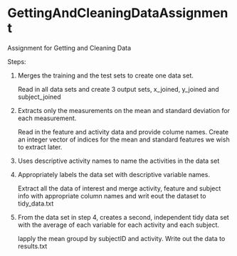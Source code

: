 # GettingAndCleaningDataAssignment
Assignment for Getting and Cleaning Data

Steps:

1. Merges the training and the test sets to create one data set.

    Read in all data sets and create 3 output sets, x_joined, y_joined and subject_joined

2. Extracts only the measurements on the mean and standard deviation for each measurement.

    Read in the feature and activity data and provide colume names. Create an integer vector of indices for the mean and standard features we wish to extract later.

3. Uses descriptive activity names to name the activities in the data set
4. Appropriately labels the data set with descriptive variable names.

    Extract all the data of interest and merge activity, feature and subject info with appropriate column names and writ eout the dataset to tidy_data.txt

5. From the data set in step 4, creates a second, independent tidy data set with the average of each variable for each activity and each subject.

    lapply the mean groupd by subjectID and activity. Write out the data to results.txt
